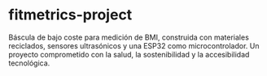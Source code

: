 # fitmetrics-project
Báscula de bajo coste para medición de BMI, construida con materiales reciclados, sensores ultrasónicos y una ESP32 como microcontrolador. Un proyecto comprometido con la salud, la sostenibilidad y la accesibilidad tecnológica.
